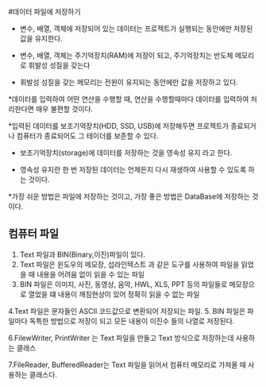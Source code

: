 #데이터 파일에 저장하기

* 변수, 배열, 객체에 저장되어 있는 데이터는 프로젝트가 실행되는 동안에만
	저장된 값을 유지한다.
	
* 변수, 배열, 객체는 주기억장치(RAM)에 저장이 되고, 주기억장치는
	반도체 메모리로 휘발성 성질을 갖는다
	
* 휘발성 성질을 갖는 메모리는 전원이 유지되는 동안에만 값을 저장하고 있다.

*데이터를 입력하여 어떤 연산을 수행할 때, 연산을 수행할때마다 데이터를
	입력하여 처리한다면 매우 불편할 것이다.
	
*입력된 데이터를 보조기억장치(HDD, SSD, USB)에 저장해두면 프로젝트가
	종료되거나 컴퓨터가 종료되어도 그 테이더를 보존할 수 있다.
	
* 보조기억장치(storage)에 데이터를 저장하는 것을 영속성 유지 라고 한다.

* 영속성 유지란 한 번 저장된 데이터는 언제든지 다시 재생하여 사용할 수 있도록
	하는 것이다.
	
*가장 쉬운 방법은 파일에 저장하는 것이고, 가장 좋은 방법은 DataBase에
	저장하는 것이다.
	
	
	
	
	
	
## 컴퓨터 파일
1. Text 파일과 BIN(Binary,이진)파일이 있다.
2. Text 파일은 윈도우의 메모장, 섭라인텍스트 과 같은 도구를 사용하여 파일을 읽었을 때
	내용을 어려움 없이 읽을 수 있는 파일
3. BIN 파일은 이미지, 사진, 동영상, 음악, HWL, XLS, PPT 등의 파일들로
	메모장으로 열었을 떄 내용이 깨짐현상이 있어 정확히 읽을 수 없는 파일
	
4.Text 파일은 문자들인 ASCII 코드값으로 변환되어 저장되는 파일.
5. BIN 파일은 파일마다 독특한 방법으로 저장이 되고
	모든 내용이 이진수 들의 나열로 저장된다.
	
6.FilewWriter, PrintWriter 는 Text 파일을 만들고 Text 방식으로 저장하는데 사용하는 클래스

7.FileReader, BufferedReader는 Text 파일을 읽어서 컴퓨터 메모리로 가져올 때 사용하는 클래스다.